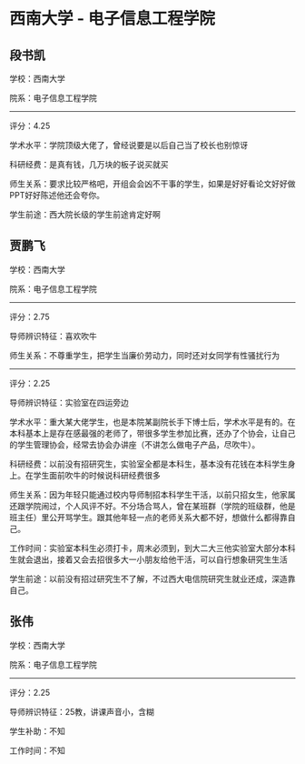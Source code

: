 # 西南大学 - 电子信息工程学院

## 段书凯

学校：西南大学

院系：电子信息工程学院

* * *

评分：4.25

学术水平：学院顶级大佬了，曾经说要是以后自己当了校长也别惊讶

科研经费：是真有钱，几万块的板子说买就买

师生关系：要求比较严格吧，开组会会凶不干事的学生，如果是好好看论文好好做PPT好好陈述他还会夸你。

学生前途：西大院长级的学生前途肯定好啊

## 贾鹏飞

学校：西南大学

院系：电子信息工程学院

* * *

评分：2.75

导师辨识特征：喜欢吹牛

师生关系：不尊重学生，把学生当廉价劳动力，同时还对女同学有性骚扰行为

* * *

评分：2.25

导师辨识特征：实验室在四运旁边

学术水平：重大某大佬学生，也是本院某副院长手下博士后，学术水平是有的。在本科基本上是存在感最强的老师了，带很多学生参加比赛，还办了个协会，让自己的学生管理协会，经常去协会办讲座（不讲怎么做电子产品，尽吹牛）。

科研经费：以前没有招研究生，实验室全都是本科生，基本没有花钱在本科学生身上。在学生面前吹牛的时候说科研经费很多

师生关系：因为年轻只能通过校内导师制招本科学生干活，以前只招女生，他家属还跟学院闹过，个人风评不好。不分场合骂人，曾在某班群（学院的班级群，他是班主任）里公开骂学生。跟其他年轻一点的老师关系大都不好，想做什么都得靠自己。

工作时间：实验室本科生必须打卡，周末必须到，到大二大三他实验室大部分本科生就会退出，接着又会去招很多大一小朋友给他干活，可以自行想象研究生生活

学生前途：以前没有招过研究生不了解，不过西大电信院研究生就业还成，深造靠自己。

## 张伟

学校：西南大学

院系：电子信息工程学院

* * *

评分：2.25

导师辨识特征：25教，讲课声音小，含糊

学生补助：不知

工作时间：不知